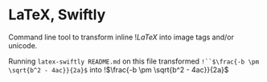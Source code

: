 # LaTeX, Swiftly

Command line tool to transform inline !$LaTeX$ into image tags and/or unicode.

Running `latex-swiftly README.md` on this file transformed `!``$\frac{-b \pm \sqrt{b^2 - 4ac}}{2a}$` into !$\frac{-b \pm \sqrt{b^2 - 4ac}}{2a}$

